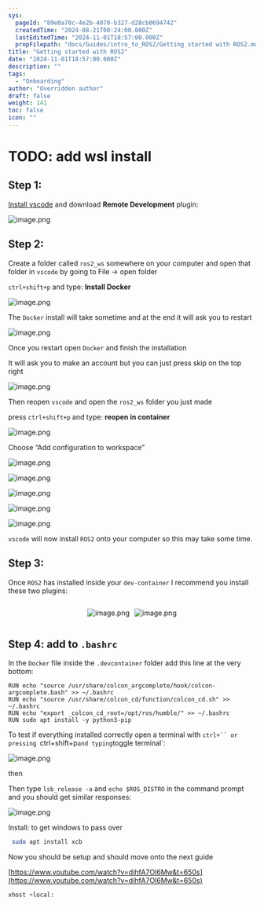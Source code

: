 ```yaml
---
sys:
  pageId: "89e0a78c-4e2b-4070-b327-d28cb0694742"
  createdTime: "2024-08-21T00:24:00.000Z"
  lastEditedTime: "2024-11-01T18:57:00.000Z"
  propFilepath: "docs/Guides/intro_to_ROS2/Getting started with ROS2.md"
title: "Getting started with ROS2"
date: "2024-11-01T18:57:00.000Z"
description: ""
tags:
  - "Onboarding"
author: "Overridden author"
draft: false
weight: 141
toc: false
icon: ""
---
```


# TODO: add wsl install

## Step 1:

[Install vscode](https://code.visualstudio.com/download) and download **Remote Development** plugin:

![image.png](https://prod-files-secure.s3.us-west-2.amazonaws.com/d518164a-d88e-44d1-a4ee-3adb3bd8bce0/efb52993-1881-4a40-b95e-6f020334f022/image.png?X-Amz-Algorithm=AWS4-HMAC-SHA256&X-Amz-Content-Sha256=UNSIGNED-PAYLOAD&X-Amz-Credential=ASIAZI2LB466YHKKTUFS%2F20250323%2Fus-west-2%2Fs3%2Faws4_request&X-Amz-Date=20250323T170200Z&X-Amz-Expires=3600&X-Amz-Security-Token=IQoJb3JpZ2luX2VjEIH%2F%2F%2F%2F%2F%2F%2F%2F%2F%2FwEaCXVzLXdlc3QtMiJHMEUCIFW0bA4gBXo2%2FhfKgLn46xgdkfOtdcXU%2FWMV0Px8Kvz0AiEA3kc40dAoWmFL4RbUPimpkTiA9NoH3uS2v%2FS5DJd5t7YqiAQI2v%2F%2F%2F%2F%2F%2F%2F%2F%2F%2FARAAGgw2Mzc0MjMxODM4MDUiDETaT7wR27VarkZXsCrcA2zcoVj9zDmpz2xElF9SL19Pht04dnaQa7zmqFaBxQUFCjYFaxAwpZ7YKTdGjOeqL89jDYukIwfYwjUhlFXwbaa0ebbi73%2FBbP4h3unvPUf7zeBjrPS7RFSI%2FkqV%2FPt0COqMnK1%2FVDnorogItLw%2BV8lCIw8mWPMIKpdpm3Snj8HzVA%2FEoHBiRY%2F8uZF60EbEcsWGJWJXPab3J0U%2F67TR5%2F%2BgR1H0G4O2gZT1W8FFh0Ta4k71oLLQwd8upuFuujafhmf1Gjzdh3gyfQJS3pOm7E8Ll1XSeKcs31CBQQBNkg7Cfr7iAH6D8S%2BLtTmEW5i3CSi5oy5KvWfm9tb4TDF1WIUTBm9muyMlWudnW9%2Bbnun%2BwFCHlKb6eAycbtXnYvVR1Q94HbsAnoCd9gixuuvgBtLcpCCWQF%2B6iQ%2FIlPofiW%2FeHGldLL8FcCztHL%2B%2BT6QdkLqbUQ2Q5czNEPnmvSoLc7qO8V37kN3Btd5YlatHZ1VZwc%2BIcwmYuDwXBOdNTfkpO9lwfcijFTaqPLg0IssrHYDUYLAbBhsg0nu8vyIijUUqB%2FKUAYdMPqj0LnsI0F7eUOhHScAV9n9y%2BcTSQ3iMKcJxSi%2Bkr6YUYk6PyvHX%2BF%2B%2FlorqyJIQlbX5FOvXMPvtgL8GOqUBybMEnTyye8AeijMfHbJpm%2BmPGfJaRjreBX9AnnFru1Y3lQv8FQGfqQonEHpT%2F2BwFcCb%2B8WCipo0TM0U0U6wpcDtm3ioy5Lfbb7AZh0mWwMSHhkgRMrc9imjWW74gMN7UsSULdRus0rJgu3AO39A79tJWfpqV%2FCUQxTw9pXzBptgR6FHspLuhRxZsyxDJwlkFgnmpR9jiImx%2FngrJFrtlyrIt3%2Fx&X-Amz-Signature=415eacd18d7e56c13eb412bfd67b13194e035a2237934bbf3f80532a1cf71a80&X-Amz-SignedHeaders=host&x-id=GetObject)

## Step 2:

Create a folder called `ros2_ws` somewhere on your computer and open that folder in `vscode` by going to File → open folder 

`ctrl+shift+p` and type: **Install Docker**

![image.png](https://prod-files-secure.s3.us-west-2.amazonaws.com/d518164a-d88e-44d1-a4ee-3adb3bd8bce0/2269dc0e-1cd5-47ff-bceb-c04ad9b2eab0/image.png?X-Amz-Algorithm=AWS4-HMAC-SHA256&X-Amz-Content-Sha256=UNSIGNED-PAYLOAD&X-Amz-Credential=ASIAZI2LB466YHKKTUFS%2F20250323%2Fus-west-2%2Fs3%2Faws4_request&X-Amz-Date=20250323T170200Z&X-Amz-Expires=3600&X-Amz-Security-Token=IQoJb3JpZ2luX2VjEIH%2F%2F%2F%2F%2F%2F%2F%2F%2F%2FwEaCXVzLXdlc3QtMiJHMEUCIFW0bA4gBXo2%2FhfKgLn46xgdkfOtdcXU%2FWMV0Px8Kvz0AiEA3kc40dAoWmFL4RbUPimpkTiA9NoH3uS2v%2FS5DJd5t7YqiAQI2v%2F%2F%2F%2F%2F%2F%2F%2F%2F%2FARAAGgw2Mzc0MjMxODM4MDUiDETaT7wR27VarkZXsCrcA2zcoVj9zDmpz2xElF9SL19Pht04dnaQa7zmqFaBxQUFCjYFaxAwpZ7YKTdGjOeqL89jDYukIwfYwjUhlFXwbaa0ebbi73%2FBbP4h3unvPUf7zeBjrPS7RFSI%2FkqV%2FPt0COqMnK1%2FVDnorogItLw%2BV8lCIw8mWPMIKpdpm3Snj8HzVA%2FEoHBiRY%2F8uZF60EbEcsWGJWJXPab3J0U%2F67TR5%2F%2BgR1H0G4O2gZT1W8FFh0Ta4k71oLLQwd8upuFuujafhmf1Gjzdh3gyfQJS3pOm7E8Ll1XSeKcs31CBQQBNkg7Cfr7iAH6D8S%2BLtTmEW5i3CSi5oy5KvWfm9tb4TDF1WIUTBm9muyMlWudnW9%2Bbnun%2BwFCHlKb6eAycbtXnYvVR1Q94HbsAnoCd9gixuuvgBtLcpCCWQF%2B6iQ%2FIlPofiW%2FeHGldLL8FcCztHL%2B%2BT6QdkLqbUQ2Q5czNEPnmvSoLc7qO8V37kN3Btd5YlatHZ1VZwc%2BIcwmYuDwXBOdNTfkpO9lwfcijFTaqPLg0IssrHYDUYLAbBhsg0nu8vyIijUUqB%2FKUAYdMPqj0LnsI0F7eUOhHScAV9n9y%2BcTSQ3iMKcJxSi%2Bkr6YUYk6PyvHX%2BF%2B%2FlorqyJIQlbX5FOvXMPvtgL8GOqUBybMEnTyye8AeijMfHbJpm%2BmPGfJaRjreBX9AnnFru1Y3lQv8FQGfqQonEHpT%2F2BwFcCb%2B8WCipo0TM0U0U6wpcDtm3ioy5Lfbb7AZh0mWwMSHhkgRMrc9imjWW74gMN7UsSULdRus0rJgu3AO39A79tJWfpqV%2FCUQxTw9pXzBptgR6FHspLuhRxZsyxDJwlkFgnmpR9jiImx%2FngrJFrtlyrIt3%2Fx&X-Amz-Signature=bbc59e7b1c878a3b57b13bf0022ff124152fa9cc67a484e06168a7431400d8cd&X-Amz-SignedHeaders=host&x-id=GetObject)

The `Docker` install will take sometime and at the end it will ask you to restart

![image.png](https://prod-files-secure.s3.us-west-2.amazonaws.com/d518164a-d88e-44d1-a4ee-3adb3bd8bce0/ed233f78-be33-4b1f-b89c-9c346c0e961e/image.png?X-Amz-Algorithm=AWS4-HMAC-SHA256&X-Amz-Content-Sha256=UNSIGNED-PAYLOAD&X-Amz-Credential=ASIAZI2LB466YHKKTUFS%2F20250323%2Fus-west-2%2Fs3%2Faws4_request&X-Amz-Date=20250323T170200Z&X-Amz-Expires=3600&X-Amz-Security-Token=IQoJb3JpZ2luX2VjEIH%2F%2F%2F%2F%2F%2F%2F%2F%2F%2FwEaCXVzLXdlc3QtMiJHMEUCIFW0bA4gBXo2%2FhfKgLn46xgdkfOtdcXU%2FWMV0Px8Kvz0AiEA3kc40dAoWmFL4RbUPimpkTiA9NoH3uS2v%2FS5DJd5t7YqiAQI2v%2F%2F%2F%2F%2F%2F%2F%2F%2F%2FARAAGgw2Mzc0MjMxODM4MDUiDETaT7wR27VarkZXsCrcA2zcoVj9zDmpz2xElF9SL19Pht04dnaQa7zmqFaBxQUFCjYFaxAwpZ7YKTdGjOeqL89jDYukIwfYwjUhlFXwbaa0ebbi73%2FBbP4h3unvPUf7zeBjrPS7RFSI%2FkqV%2FPt0COqMnK1%2FVDnorogItLw%2BV8lCIw8mWPMIKpdpm3Snj8HzVA%2FEoHBiRY%2F8uZF60EbEcsWGJWJXPab3J0U%2F67TR5%2F%2BgR1H0G4O2gZT1W8FFh0Ta4k71oLLQwd8upuFuujafhmf1Gjzdh3gyfQJS3pOm7E8Ll1XSeKcs31CBQQBNkg7Cfr7iAH6D8S%2BLtTmEW5i3CSi5oy5KvWfm9tb4TDF1WIUTBm9muyMlWudnW9%2Bbnun%2BwFCHlKb6eAycbtXnYvVR1Q94HbsAnoCd9gixuuvgBtLcpCCWQF%2B6iQ%2FIlPofiW%2FeHGldLL8FcCztHL%2B%2BT6QdkLqbUQ2Q5czNEPnmvSoLc7qO8V37kN3Btd5YlatHZ1VZwc%2BIcwmYuDwXBOdNTfkpO9lwfcijFTaqPLg0IssrHYDUYLAbBhsg0nu8vyIijUUqB%2FKUAYdMPqj0LnsI0F7eUOhHScAV9n9y%2BcTSQ3iMKcJxSi%2Bkr6YUYk6PyvHX%2BF%2B%2FlorqyJIQlbX5FOvXMPvtgL8GOqUBybMEnTyye8AeijMfHbJpm%2BmPGfJaRjreBX9AnnFru1Y3lQv8FQGfqQonEHpT%2F2BwFcCb%2B8WCipo0TM0U0U6wpcDtm3ioy5Lfbb7AZh0mWwMSHhkgRMrc9imjWW74gMN7UsSULdRus0rJgu3AO39A79tJWfpqV%2FCUQxTw9pXzBptgR6FHspLuhRxZsyxDJwlkFgnmpR9jiImx%2FngrJFrtlyrIt3%2Fx&X-Amz-Signature=1e0054ca0af6aab27292a56d13f7a265a13ff1a947e54c0bba9d155f51af1147&X-Amz-SignedHeaders=host&x-id=GetObject)

Once you restart open `Docker` and finish the installation

It will ask you to make an account but you can just press skip on the top right

![image.png](https://prod-files-secure.s3.us-west-2.amazonaws.com/d518164a-d88e-44d1-a4ee-3adb3bd8bce0/21010ad9-1659-4fd9-9f59-9932a09b2a3d/image.png?X-Amz-Algorithm=AWS4-HMAC-SHA256&X-Amz-Content-Sha256=UNSIGNED-PAYLOAD&X-Amz-Credential=ASIAZI2LB466YHKKTUFS%2F20250323%2Fus-west-2%2Fs3%2Faws4_request&X-Amz-Date=20250323T170200Z&X-Amz-Expires=3600&X-Amz-Security-Token=IQoJb3JpZ2luX2VjEIH%2F%2F%2F%2F%2F%2F%2F%2F%2F%2FwEaCXVzLXdlc3QtMiJHMEUCIFW0bA4gBXo2%2FhfKgLn46xgdkfOtdcXU%2FWMV0Px8Kvz0AiEA3kc40dAoWmFL4RbUPimpkTiA9NoH3uS2v%2FS5DJd5t7YqiAQI2v%2F%2F%2F%2F%2F%2F%2F%2F%2F%2FARAAGgw2Mzc0MjMxODM4MDUiDETaT7wR27VarkZXsCrcA2zcoVj9zDmpz2xElF9SL19Pht04dnaQa7zmqFaBxQUFCjYFaxAwpZ7YKTdGjOeqL89jDYukIwfYwjUhlFXwbaa0ebbi73%2FBbP4h3unvPUf7zeBjrPS7RFSI%2FkqV%2FPt0COqMnK1%2FVDnorogItLw%2BV8lCIw8mWPMIKpdpm3Snj8HzVA%2FEoHBiRY%2F8uZF60EbEcsWGJWJXPab3J0U%2F67TR5%2F%2BgR1H0G4O2gZT1W8FFh0Ta4k71oLLQwd8upuFuujafhmf1Gjzdh3gyfQJS3pOm7E8Ll1XSeKcs31CBQQBNkg7Cfr7iAH6D8S%2BLtTmEW5i3CSi5oy5KvWfm9tb4TDF1WIUTBm9muyMlWudnW9%2Bbnun%2BwFCHlKb6eAycbtXnYvVR1Q94HbsAnoCd9gixuuvgBtLcpCCWQF%2B6iQ%2FIlPofiW%2FeHGldLL8FcCztHL%2B%2BT6QdkLqbUQ2Q5czNEPnmvSoLc7qO8V37kN3Btd5YlatHZ1VZwc%2BIcwmYuDwXBOdNTfkpO9lwfcijFTaqPLg0IssrHYDUYLAbBhsg0nu8vyIijUUqB%2FKUAYdMPqj0LnsI0F7eUOhHScAV9n9y%2BcTSQ3iMKcJxSi%2Bkr6YUYk6PyvHX%2BF%2B%2FlorqyJIQlbX5FOvXMPvtgL8GOqUBybMEnTyye8AeijMfHbJpm%2BmPGfJaRjreBX9AnnFru1Y3lQv8FQGfqQonEHpT%2F2BwFcCb%2B8WCipo0TM0U0U6wpcDtm3ioy5Lfbb7AZh0mWwMSHhkgRMrc9imjWW74gMN7UsSULdRus0rJgu3AO39A79tJWfpqV%2FCUQxTw9pXzBptgR6FHspLuhRxZsyxDJwlkFgnmpR9jiImx%2FngrJFrtlyrIt3%2Fx&X-Amz-Signature=1d6259bcbe36baa8480911650b038a314b84faf649e21b565dd25a4bd5472119&X-Amz-SignedHeaders=host&x-id=GetObject)

Then reopen `vscode` and open the `ros2_ws` folder you just made

press `ctrl+shift+p` and type: **reopen in container**

![image.png](https://prod-files-secure.s3.us-west-2.amazonaws.com/d518164a-d88e-44d1-a4ee-3adb3bd8bce0/4e93b8c2-41ad-488c-8095-c74205196118/image.png?X-Amz-Algorithm=AWS4-HMAC-SHA256&X-Amz-Content-Sha256=UNSIGNED-PAYLOAD&X-Amz-Credential=ASIAZI2LB466YHKKTUFS%2F20250323%2Fus-west-2%2Fs3%2Faws4_request&X-Amz-Date=20250323T170200Z&X-Amz-Expires=3600&X-Amz-Security-Token=IQoJb3JpZ2luX2VjEIH%2F%2F%2F%2F%2F%2F%2F%2F%2F%2FwEaCXVzLXdlc3QtMiJHMEUCIFW0bA4gBXo2%2FhfKgLn46xgdkfOtdcXU%2FWMV0Px8Kvz0AiEA3kc40dAoWmFL4RbUPimpkTiA9NoH3uS2v%2FS5DJd5t7YqiAQI2v%2F%2F%2F%2F%2F%2F%2F%2F%2F%2FARAAGgw2Mzc0MjMxODM4MDUiDETaT7wR27VarkZXsCrcA2zcoVj9zDmpz2xElF9SL19Pht04dnaQa7zmqFaBxQUFCjYFaxAwpZ7YKTdGjOeqL89jDYukIwfYwjUhlFXwbaa0ebbi73%2FBbP4h3unvPUf7zeBjrPS7RFSI%2FkqV%2FPt0COqMnK1%2FVDnorogItLw%2BV8lCIw8mWPMIKpdpm3Snj8HzVA%2FEoHBiRY%2F8uZF60EbEcsWGJWJXPab3J0U%2F67TR5%2F%2BgR1H0G4O2gZT1W8FFh0Ta4k71oLLQwd8upuFuujafhmf1Gjzdh3gyfQJS3pOm7E8Ll1XSeKcs31CBQQBNkg7Cfr7iAH6D8S%2BLtTmEW5i3CSi5oy5KvWfm9tb4TDF1WIUTBm9muyMlWudnW9%2Bbnun%2BwFCHlKb6eAycbtXnYvVR1Q94HbsAnoCd9gixuuvgBtLcpCCWQF%2B6iQ%2FIlPofiW%2FeHGldLL8FcCztHL%2B%2BT6QdkLqbUQ2Q5czNEPnmvSoLc7qO8V37kN3Btd5YlatHZ1VZwc%2BIcwmYuDwXBOdNTfkpO9lwfcijFTaqPLg0IssrHYDUYLAbBhsg0nu8vyIijUUqB%2FKUAYdMPqj0LnsI0F7eUOhHScAV9n9y%2BcTSQ3iMKcJxSi%2Bkr6YUYk6PyvHX%2BF%2B%2FlorqyJIQlbX5FOvXMPvtgL8GOqUBybMEnTyye8AeijMfHbJpm%2BmPGfJaRjreBX9AnnFru1Y3lQv8FQGfqQonEHpT%2F2BwFcCb%2B8WCipo0TM0U0U6wpcDtm3ioy5Lfbb7AZh0mWwMSHhkgRMrc9imjWW74gMN7UsSULdRus0rJgu3AO39A79tJWfpqV%2FCUQxTw9pXzBptgR6FHspLuhRxZsyxDJwlkFgnmpR9jiImx%2FngrJFrtlyrIt3%2Fx&X-Amz-Signature=d19a88792ac6ced64b15fd1e899f48aee3e0db80cde29d335b8228dcb213cc33&X-Amz-SignedHeaders=host&x-id=GetObject)

Choose “Add configuration to workspace”

![image.png](https://prod-files-secure.s3.us-west-2.amazonaws.com/d518164a-d88e-44d1-a4ee-3adb3bd8bce0/9560b282-5060-4989-ba37-97e7b2c22476/image.png?X-Amz-Algorithm=AWS4-HMAC-SHA256&X-Amz-Content-Sha256=UNSIGNED-PAYLOAD&X-Amz-Credential=ASIAZI2LB466YHKKTUFS%2F20250323%2Fus-west-2%2Fs3%2Faws4_request&X-Amz-Date=20250323T170200Z&X-Amz-Expires=3600&X-Amz-Security-Token=IQoJb3JpZ2luX2VjEIH%2F%2F%2F%2F%2F%2F%2F%2F%2F%2FwEaCXVzLXdlc3QtMiJHMEUCIFW0bA4gBXo2%2FhfKgLn46xgdkfOtdcXU%2FWMV0Px8Kvz0AiEA3kc40dAoWmFL4RbUPimpkTiA9NoH3uS2v%2FS5DJd5t7YqiAQI2v%2F%2F%2F%2F%2F%2F%2F%2F%2F%2FARAAGgw2Mzc0MjMxODM4MDUiDETaT7wR27VarkZXsCrcA2zcoVj9zDmpz2xElF9SL19Pht04dnaQa7zmqFaBxQUFCjYFaxAwpZ7YKTdGjOeqL89jDYukIwfYwjUhlFXwbaa0ebbi73%2FBbP4h3unvPUf7zeBjrPS7RFSI%2FkqV%2FPt0COqMnK1%2FVDnorogItLw%2BV8lCIw8mWPMIKpdpm3Snj8HzVA%2FEoHBiRY%2F8uZF60EbEcsWGJWJXPab3J0U%2F67TR5%2F%2BgR1H0G4O2gZT1W8FFh0Ta4k71oLLQwd8upuFuujafhmf1Gjzdh3gyfQJS3pOm7E8Ll1XSeKcs31CBQQBNkg7Cfr7iAH6D8S%2BLtTmEW5i3CSi5oy5KvWfm9tb4TDF1WIUTBm9muyMlWudnW9%2Bbnun%2BwFCHlKb6eAycbtXnYvVR1Q94HbsAnoCd9gixuuvgBtLcpCCWQF%2B6iQ%2FIlPofiW%2FeHGldLL8FcCztHL%2B%2BT6QdkLqbUQ2Q5czNEPnmvSoLc7qO8V37kN3Btd5YlatHZ1VZwc%2BIcwmYuDwXBOdNTfkpO9lwfcijFTaqPLg0IssrHYDUYLAbBhsg0nu8vyIijUUqB%2FKUAYdMPqj0LnsI0F7eUOhHScAV9n9y%2BcTSQ3iMKcJxSi%2Bkr6YUYk6PyvHX%2BF%2B%2FlorqyJIQlbX5FOvXMPvtgL8GOqUBybMEnTyye8AeijMfHbJpm%2BmPGfJaRjreBX9AnnFru1Y3lQv8FQGfqQonEHpT%2F2BwFcCb%2B8WCipo0TM0U0U6wpcDtm3ioy5Lfbb7AZh0mWwMSHhkgRMrc9imjWW74gMN7UsSULdRus0rJgu3AO39A79tJWfpqV%2FCUQxTw9pXzBptgR6FHspLuhRxZsyxDJwlkFgnmpR9jiImx%2FngrJFrtlyrIt3%2Fx&X-Amz-Signature=f9ed59e0eea4861b08d8fdddfd955f5da35e868c6015e89546743a71d3dc1110&X-Amz-SignedHeaders=host&x-id=GetObject)

![image.png](https://prod-files-secure.s3.us-west-2.amazonaws.com/d518164a-d88e-44d1-a4ee-3adb3bd8bce0/2ee63f81-886b-48e8-a553-dc6e5eac99e4/image.png?X-Amz-Algorithm=AWS4-HMAC-SHA256&X-Amz-Content-Sha256=UNSIGNED-PAYLOAD&X-Amz-Credential=ASIAZI2LB466YHKKTUFS%2F20250323%2Fus-west-2%2Fs3%2Faws4_request&X-Amz-Date=20250323T170200Z&X-Amz-Expires=3600&X-Amz-Security-Token=IQoJb3JpZ2luX2VjEIH%2F%2F%2F%2F%2F%2F%2F%2F%2F%2FwEaCXVzLXdlc3QtMiJHMEUCIFW0bA4gBXo2%2FhfKgLn46xgdkfOtdcXU%2FWMV0Px8Kvz0AiEA3kc40dAoWmFL4RbUPimpkTiA9NoH3uS2v%2FS5DJd5t7YqiAQI2v%2F%2F%2F%2F%2F%2F%2F%2F%2F%2FARAAGgw2Mzc0MjMxODM4MDUiDETaT7wR27VarkZXsCrcA2zcoVj9zDmpz2xElF9SL19Pht04dnaQa7zmqFaBxQUFCjYFaxAwpZ7YKTdGjOeqL89jDYukIwfYwjUhlFXwbaa0ebbi73%2FBbP4h3unvPUf7zeBjrPS7RFSI%2FkqV%2FPt0COqMnK1%2FVDnorogItLw%2BV8lCIw8mWPMIKpdpm3Snj8HzVA%2FEoHBiRY%2F8uZF60EbEcsWGJWJXPab3J0U%2F67TR5%2F%2BgR1H0G4O2gZT1W8FFh0Ta4k71oLLQwd8upuFuujafhmf1Gjzdh3gyfQJS3pOm7E8Ll1XSeKcs31CBQQBNkg7Cfr7iAH6D8S%2BLtTmEW5i3CSi5oy5KvWfm9tb4TDF1WIUTBm9muyMlWudnW9%2Bbnun%2BwFCHlKb6eAycbtXnYvVR1Q94HbsAnoCd9gixuuvgBtLcpCCWQF%2B6iQ%2FIlPofiW%2FeHGldLL8FcCztHL%2B%2BT6QdkLqbUQ2Q5czNEPnmvSoLc7qO8V37kN3Btd5YlatHZ1VZwc%2BIcwmYuDwXBOdNTfkpO9lwfcijFTaqPLg0IssrHYDUYLAbBhsg0nu8vyIijUUqB%2FKUAYdMPqj0LnsI0F7eUOhHScAV9n9y%2BcTSQ3iMKcJxSi%2Bkr6YUYk6PyvHX%2BF%2B%2FlorqyJIQlbX5FOvXMPvtgL8GOqUBybMEnTyye8AeijMfHbJpm%2BmPGfJaRjreBX9AnnFru1Y3lQv8FQGfqQonEHpT%2F2BwFcCb%2B8WCipo0TM0U0U6wpcDtm3ioy5Lfbb7AZh0mWwMSHhkgRMrc9imjWW74gMN7UsSULdRus0rJgu3AO39A79tJWfpqV%2FCUQxTw9pXzBptgR6FHspLuhRxZsyxDJwlkFgnmpR9jiImx%2FngrJFrtlyrIt3%2Fx&X-Amz-Signature=da7395a1446af51338b759c583b7e86be094c798b06d4622e7602c263f5abec6&X-Amz-SignedHeaders=host&x-id=GetObject)

![image.png](https://prod-files-secure.s3.us-west-2.amazonaws.com/d518164a-d88e-44d1-a4ee-3adb3bd8bce0/ae1580b2-b048-407e-aed9-b584224a7a04/image.png?X-Amz-Algorithm=AWS4-HMAC-SHA256&X-Amz-Content-Sha256=UNSIGNED-PAYLOAD&X-Amz-Credential=ASIAZI2LB466YHKKTUFS%2F20250323%2Fus-west-2%2Fs3%2Faws4_request&X-Amz-Date=20250323T170200Z&X-Amz-Expires=3600&X-Amz-Security-Token=IQoJb3JpZ2luX2VjEIH%2F%2F%2F%2F%2F%2F%2F%2F%2F%2FwEaCXVzLXdlc3QtMiJHMEUCIFW0bA4gBXo2%2FhfKgLn46xgdkfOtdcXU%2FWMV0Px8Kvz0AiEA3kc40dAoWmFL4RbUPimpkTiA9NoH3uS2v%2FS5DJd5t7YqiAQI2v%2F%2F%2F%2F%2F%2F%2F%2F%2F%2FARAAGgw2Mzc0MjMxODM4MDUiDETaT7wR27VarkZXsCrcA2zcoVj9zDmpz2xElF9SL19Pht04dnaQa7zmqFaBxQUFCjYFaxAwpZ7YKTdGjOeqL89jDYukIwfYwjUhlFXwbaa0ebbi73%2FBbP4h3unvPUf7zeBjrPS7RFSI%2FkqV%2FPt0COqMnK1%2FVDnorogItLw%2BV8lCIw8mWPMIKpdpm3Snj8HzVA%2FEoHBiRY%2F8uZF60EbEcsWGJWJXPab3J0U%2F67TR5%2F%2BgR1H0G4O2gZT1W8FFh0Ta4k71oLLQwd8upuFuujafhmf1Gjzdh3gyfQJS3pOm7E8Ll1XSeKcs31CBQQBNkg7Cfr7iAH6D8S%2BLtTmEW5i3CSi5oy5KvWfm9tb4TDF1WIUTBm9muyMlWudnW9%2Bbnun%2BwFCHlKb6eAycbtXnYvVR1Q94HbsAnoCd9gixuuvgBtLcpCCWQF%2B6iQ%2FIlPofiW%2FeHGldLL8FcCztHL%2B%2BT6QdkLqbUQ2Q5czNEPnmvSoLc7qO8V37kN3Btd5YlatHZ1VZwc%2BIcwmYuDwXBOdNTfkpO9lwfcijFTaqPLg0IssrHYDUYLAbBhsg0nu8vyIijUUqB%2FKUAYdMPqj0LnsI0F7eUOhHScAV9n9y%2BcTSQ3iMKcJxSi%2Bkr6YUYk6PyvHX%2BF%2B%2FlorqyJIQlbX5FOvXMPvtgL8GOqUBybMEnTyye8AeijMfHbJpm%2BmPGfJaRjreBX9AnnFru1Y3lQv8FQGfqQonEHpT%2F2BwFcCb%2B8WCipo0TM0U0U6wpcDtm3ioy5Lfbb7AZh0mWwMSHhkgRMrc9imjWW74gMN7UsSULdRus0rJgu3AO39A79tJWfpqV%2FCUQxTw9pXzBptgR6FHspLuhRxZsyxDJwlkFgnmpR9jiImx%2FngrJFrtlyrIt3%2Fx&X-Amz-Signature=5e8f63403a2e218ac4c4cf42d0fc6a157a0c32174567c442f96751b2c7dbbb07&X-Amz-SignedHeaders=host&x-id=GetObject)

![image.png](https://prod-files-secure.s3.us-west-2.amazonaws.com/d518164a-d88e-44d1-a4ee-3adb3bd8bce0/53255b28-f75e-430f-b9e3-c0ac8577e42b/image.png?X-Amz-Algorithm=AWS4-HMAC-SHA256&X-Amz-Content-Sha256=UNSIGNED-PAYLOAD&X-Amz-Credential=ASIAZI2LB466YHKKTUFS%2F20250323%2Fus-west-2%2Fs3%2Faws4_request&X-Amz-Date=20250323T170200Z&X-Amz-Expires=3600&X-Amz-Security-Token=IQoJb3JpZ2luX2VjEIH%2F%2F%2F%2F%2F%2F%2F%2F%2F%2FwEaCXVzLXdlc3QtMiJHMEUCIFW0bA4gBXo2%2FhfKgLn46xgdkfOtdcXU%2FWMV0Px8Kvz0AiEA3kc40dAoWmFL4RbUPimpkTiA9NoH3uS2v%2FS5DJd5t7YqiAQI2v%2F%2F%2F%2F%2F%2F%2F%2F%2F%2FARAAGgw2Mzc0MjMxODM4MDUiDETaT7wR27VarkZXsCrcA2zcoVj9zDmpz2xElF9SL19Pht04dnaQa7zmqFaBxQUFCjYFaxAwpZ7YKTdGjOeqL89jDYukIwfYwjUhlFXwbaa0ebbi73%2FBbP4h3unvPUf7zeBjrPS7RFSI%2FkqV%2FPt0COqMnK1%2FVDnorogItLw%2BV8lCIw8mWPMIKpdpm3Snj8HzVA%2FEoHBiRY%2F8uZF60EbEcsWGJWJXPab3J0U%2F67TR5%2F%2BgR1H0G4O2gZT1W8FFh0Ta4k71oLLQwd8upuFuujafhmf1Gjzdh3gyfQJS3pOm7E8Ll1XSeKcs31CBQQBNkg7Cfr7iAH6D8S%2BLtTmEW5i3CSi5oy5KvWfm9tb4TDF1WIUTBm9muyMlWudnW9%2Bbnun%2BwFCHlKb6eAycbtXnYvVR1Q94HbsAnoCd9gixuuvgBtLcpCCWQF%2B6iQ%2FIlPofiW%2FeHGldLL8FcCztHL%2B%2BT6QdkLqbUQ2Q5czNEPnmvSoLc7qO8V37kN3Btd5YlatHZ1VZwc%2BIcwmYuDwXBOdNTfkpO9lwfcijFTaqPLg0IssrHYDUYLAbBhsg0nu8vyIijUUqB%2FKUAYdMPqj0LnsI0F7eUOhHScAV9n9y%2BcTSQ3iMKcJxSi%2Bkr6YUYk6PyvHX%2BF%2B%2FlorqyJIQlbX5FOvXMPvtgL8GOqUBybMEnTyye8AeijMfHbJpm%2BmPGfJaRjreBX9AnnFru1Y3lQv8FQGfqQonEHpT%2F2BwFcCb%2B8WCipo0TM0U0U6wpcDtm3ioy5Lfbb7AZh0mWwMSHhkgRMrc9imjWW74gMN7UsSULdRus0rJgu3AO39A79tJWfpqV%2FCUQxTw9pXzBptgR6FHspLuhRxZsyxDJwlkFgnmpR9jiImx%2FngrJFrtlyrIt3%2Fx&X-Amz-Signature=c182e974ddf59eba1f27dd66726cc71a304fbc871a76ce1b8dc29324caa35602&X-Amz-SignedHeaders=host&x-id=GetObject)

![image.png](https://prod-files-secure.s3.us-west-2.amazonaws.com/d518164a-d88e-44d1-a4ee-3adb3bd8bce0/7c562767-5af9-4ffb-97d1-327bcdf4ee00/image.png?X-Amz-Algorithm=AWS4-HMAC-SHA256&X-Amz-Content-Sha256=UNSIGNED-PAYLOAD&X-Amz-Credential=ASIAZI2LB466YHKKTUFS%2F20250323%2Fus-west-2%2Fs3%2Faws4_request&X-Amz-Date=20250323T170200Z&X-Amz-Expires=3600&X-Amz-Security-Token=IQoJb3JpZ2luX2VjEIH%2F%2F%2F%2F%2F%2F%2F%2F%2F%2FwEaCXVzLXdlc3QtMiJHMEUCIFW0bA4gBXo2%2FhfKgLn46xgdkfOtdcXU%2FWMV0Px8Kvz0AiEA3kc40dAoWmFL4RbUPimpkTiA9NoH3uS2v%2FS5DJd5t7YqiAQI2v%2F%2F%2F%2F%2F%2F%2F%2F%2F%2FARAAGgw2Mzc0MjMxODM4MDUiDETaT7wR27VarkZXsCrcA2zcoVj9zDmpz2xElF9SL19Pht04dnaQa7zmqFaBxQUFCjYFaxAwpZ7YKTdGjOeqL89jDYukIwfYwjUhlFXwbaa0ebbi73%2FBbP4h3unvPUf7zeBjrPS7RFSI%2FkqV%2FPt0COqMnK1%2FVDnorogItLw%2BV8lCIw8mWPMIKpdpm3Snj8HzVA%2FEoHBiRY%2F8uZF60EbEcsWGJWJXPab3J0U%2F67TR5%2F%2BgR1H0G4O2gZT1W8FFh0Ta4k71oLLQwd8upuFuujafhmf1Gjzdh3gyfQJS3pOm7E8Ll1XSeKcs31CBQQBNkg7Cfr7iAH6D8S%2BLtTmEW5i3CSi5oy5KvWfm9tb4TDF1WIUTBm9muyMlWudnW9%2Bbnun%2BwFCHlKb6eAycbtXnYvVR1Q94HbsAnoCd9gixuuvgBtLcpCCWQF%2B6iQ%2FIlPofiW%2FeHGldLL8FcCztHL%2B%2BT6QdkLqbUQ2Q5czNEPnmvSoLc7qO8V37kN3Btd5YlatHZ1VZwc%2BIcwmYuDwXBOdNTfkpO9lwfcijFTaqPLg0IssrHYDUYLAbBhsg0nu8vyIijUUqB%2FKUAYdMPqj0LnsI0F7eUOhHScAV9n9y%2BcTSQ3iMKcJxSi%2Bkr6YUYk6PyvHX%2BF%2B%2FlorqyJIQlbX5FOvXMPvtgL8GOqUBybMEnTyye8AeijMfHbJpm%2BmPGfJaRjreBX9AnnFru1Y3lQv8FQGfqQonEHpT%2F2BwFcCb%2B8WCipo0TM0U0U6wpcDtm3ioy5Lfbb7AZh0mWwMSHhkgRMrc9imjWW74gMN7UsSULdRus0rJgu3AO39A79tJWfpqV%2FCUQxTw9pXzBptgR6FHspLuhRxZsyxDJwlkFgnmpR9jiImx%2FngrJFrtlyrIt3%2Fx&X-Amz-Signature=ff8c53c1ff0d279827848b6268765af5e06b61d1ded14a448d57f85bc1063166&X-Amz-SignedHeaders=host&x-id=GetObject)

`vscode` will now install `ROS2` onto your computer so this may take some time.

## Step 3:

Once `ROS2` has installed inside your `dev-container` I recommend you install these two plugins:

<div style="display: flex;flex-direction: row; column-gap:10px; max-width: 630px;justify-content: center;">
<div>

![image.png](https://prod-files-secure.s3.us-west-2.amazonaws.com/d518164a-d88e-44d1-a4ee-3adb3bd8bce0/3fc3d550-5a54-4ba1-ba6b-faa01cdb7369/image.png?X-Amz-Algorithm=AWS4-HMAC-SHA256&X-Amz-Content-Sha256=UNSIGNED-PAYLOAD&X-Amz-Credential=ASIAZI2LB466WXIEAHET%2F20250323%2Fus-west-2%2Fs3%2Faws4_request&X-Amz-Date=20250323T170203Z&X-Amz-Expires=3600&X-Amz-Security-Token=IQoJb3JpZ2luX2VjEIH%2F%2F%2F%2F%2F%2F%2F%2F%2F%2FwEaCXVzLXdlc3QtMiJFMEMCIFqc30dP94jxhM1pPVIRHWLfaebIrwPhMVEDSrBAu7ypAh9ruDtf8gYaxnv%2FW8Gh8Ic37g%2F5Gv8KjT9oLDA9zmd8KogECNr%2F%2F%2F%2F%2F%2F%2F%2F%2F%2FwEQABoMNjM3NDIzMTgzODA1Igzdk7HWCBP6WV7LMcAq3ANBC7j7onp7ZkdBYPrT0OeBW3ZFKAGuE3WGkRTZKLZpZ6Iy6o4E7QPlKbGUfSm7imIPiMZBRs%2BL2CE3jXoqp2Ny4azySjWVP%2Fzsh1b9WfevmuNXxBTwvQe0EwMO74Z87FxZC8JeR5He743mWv1eB8rS%2B9NcS4%2BzxZ2jJxdnlPXjNHL4tj%2BdsbQnBnwIi6%2BR31pqI3pOJQ4TmPc4jUocRudmY2hW8B4J4NmqnqCdu2GdJw2bT10tHHNkU%2FAyNR5vJQNIrYf734lkjhqqhpgUyj2YW4mYG9A9XsMO%2FeHPyKftNkmvxTiMG%2FOXrG8CIgs8LQRyC5vL7PUGHKAloZrUoiNSLOKYS2TUqj2ukIGAl6jEfKAvgdERkXXS98ApmIEWm33dSTZkC%2FwZu9p6cXRkS6t8BUdAeWOtXhejpKoXsDGZWuHpmGuFpYzc%2Bo9cDpQzhukH7jOB99CUd97c53zGp0%2FDhR7Om6KFB54y24vlg7vW2sdtu27bEWo7MEwGDNI8F3M1VtLJXWinM9U2vWOMqmIIt7LS3vqM%2FC2HWXbYuGVwKfucSUEK%2F38UkduIa9%2BPxzOjF%2B8ruAJb2oZdqwtITo%2BYRt6qzt9P7mPFkqyndfVzd2Cj%2BXuKY28KCUuSyDD77YC%2FBjqnAQ7XjdmGNIrnC7Cpma2cCGgWiukIrxkyETdcBF5FB%2B0kDQ3Ognf5jJ%2FfKfmoy7aR8mqg4%2BtC5Vxv0II%2Fm7USvq6pkevKqfhEmi8WYBJypWMEWq%2FmMod9R2b%2BX3mtW5piehoVfduJjqhm4%2FYgLkMVf4M2W73tzF1QlQptGNv7JZbWQgCOXp1OB4hoRC%2FFaXH8lZxXT%2Bc5ZG5MLmzSt0WdXBjWQFckY8dB&X-Amz-Signature=9c0a878cc10564bbec9c66a8249bdd4577dff272c68c7ae51682234b8986033c&X-Amz-SignedHeaders=host&x-id=GetObject)

</div>
<div>

![image.png](https://prod-files-secure.s3.us-west-2.amazonaws.com/d518164a-d88e-44d1-a4ee-3adb3bd8bce0/d994cc66-13c2-4093-a5a3-f84cf4601a82/image.png?X-Amz-Algorithm=AWS4-HMAC-SHA256&X-Amz-Content-Sha256=UNSIGNED-PAYLOAD&X-Amz-Credential=ASIAZI2LB46674HNH5J2%2F20250323%2Fus-west-2%2Fs3%2Faws4_request&X-Amz-Date=20250323T170203Z&X-Amz-Expires=3600&X-Amz-Security-Token=IQoJb3JpZ2luX2VjEH0aCXVzLXdlc3QtMiJHMEUCIFLADQdTUdoMV0QG%2FrZijN3bfgOBcQnQ5lzk5ApsiLK%2BAiEA5ApOa9I1X6lKo1S%2BrS4fmNsDv4hCHJ6oRoXFO6JvtZYqiAQI1v%2F%2F%2F%2F%2F%2F%2F%2F%2F%2FARAAGgw2Mzc0MjMxODM4MDUiDGcsyAfYyVQCq7NM5SrcA79HfCytPf%2Bh2A74lWjjsYIDBvoHMG%2BN9GBgw%2BFapumwHTpmm7JJ78qX%2FOflQi%2BxWm1eK7SSgT982GVZ94tkPlDuVgl2Gjnmz2xxxFyNGNaXvPJA9Vwn3hj9bwsJQWAgyVgBNQK41jut2oxguFvC%2Bdfju2%2Ffslqo4MixEXgFbzmoeL9NCSZMdNVadvrDZO2FKr%2Fbv%2BVyXM2vUWYYOG1GDA61Zndpw9RXmD9T4n7g7W97Mx1SG7ahS0ehpX35ySFjPQfd6sMx5og9bP2Y8mzLnsfefL9S5Zza5RsaLd291WVMv2J3krd6TvhV8uU%2Fk0HpUKiFB%2B5chxO9rygfzBTiKV2NYB0Zk23uA4T4q3%2FJSsmTRLMACygw4lQxak8mTq3FyPa0%2F9MLuWSEBAxcTKKb6YfeQGrcD%2BbjOhZ3MxxRGIAInSp4hSBfWLNTtFM0%2F7ZCHTjRl3XJSxR9f3xgB7wKNo59qmxcZ75u1U0JWATyY7%2FyzPLTyJs6bfuFsVPaVBwlR8TRy7I2u5J4GGG5PIKiPGAArSVa49ri%2BzRIQXNlqq%2BJU08IlTIYy8tbCLR25j22GwZMF6m8qUWV8F86JIPIxq9hpVRk%2FyyaMxBtau9JgWyW6KvZMMgUBqdOIWFHMPmOgL8GOqUBdFrLqMGMBNGL7CjmvGotGt6147s02nBKnFpXfbCIrrec587MSbY7Tcwxp6c9ZwWKmWARFwhQTDLTZ5IwqQnEDsPUZyI2CQXL22Q8EX0js1Plg8XRFv6lyEErUWHyKfbIZvDNMLrUFo%2B8EwyDgwF5U4mxJdXz6rKyLXGP9gSNUysPOHxZetRZorkWGoH4XuDGAxNCnDSx9luPTMH08GCOI%2BBOhGxi&X-Amz-Signature=a325927100803e63d27e1c4d4b2eac983f4949021b9aba92a7d708c266bc3a60&X-Amz-SignedHeaders=host&x-id=GetObject)

</div>
</div>

## Step 4: add to `.bashrc`

In the `Docker` file inside the `.devcontainer` folder add this line at the very bottom: 

```docker
RUN echo "source /usr/share/colcon_argcomplete/hook/colcon-argcomplete.bash" >> ~/.bashrc
RUN echo "source /usr/share/colcon_cd/function/colcon_cd.sh" >> ~/.bashrc
RUN echo "export _colcon_cd_root=/opt/ros/humble/" >> ~/.bashrc
RUN sudo apt install -y python3-pip 
```

To test if everything installed correctly open a terminal with `ctrl+`` or pressing `ctrl+shift+p` and typing `toggle terminal`:

![image.png](https://prod-files-secure.s3.us-west-2.amazonaws.com/d518164a-d88e-44d1-a4ee-3adb3bd8bce0/6a4943d8-b04e-4c02-9a58-775f3384d1a5/image.png?X-Amz-Algorithm=AWS4-HMAC-SHA256&X-Amz-Content-Sha256=UNSIGNED-PAYLOAD&X-Amz-Credential=ASIAZI2LB466YHKKTUFS%2F20250323%2Fus-west-2%2Fs3%2Faws4_request&X-Amz-Date=20250323T170200Z&X-Amz-Expires=3600&X-Amz-Security-Token=IQoJb3JpZ2luX2VjEIH%2F%2F%2F%2F%2F%2F%2F%2F%2F%2FwEaCXVzLXdlc3QtMiJHMEUCIFW0bA4gBXo2%2FhfKgLn46xgdkfOtdcXU%2FWMV0Px8Kvz0AiEA3kc40dAoWmFL4RbUPimpkTiA9NoH3uS2v%2FS5DJd5t7YqiAQI2v%2F%2F%2F%2F%2F%2F%2F%2F%2F%2FARAAGgw2Mzc0MjMxODM4MDUiDETaT7wR27VarkZXsCrcA2zcoVj9zDmpz2xElF9SL19Pht04dnaQa7zmqFaBxQUFCjYFaxAwpZ7YKTdGjOeqL89jDYukIwfYwjUhlFXwbaa0ebbi73%2FBbP4h3unvPUf7zeBjrPS7RFSI%2FkqV%2FPt0COqMnK1%2FVDnorogItLw%2BV8lCIw8mWPMIKpdpm3Snj8HzVA%2FEoHBiRY%2F8uZF60EbEcsWGJWJXPab3J0U%2F67TR5%2F%2BgR1H0G4O2gZT1W8FFh0Ta4k71oLLQwd8upuFuujafhmf1Gjzdh3gyfQJS3pOm7E8Ll1XSeKcs31CBQQBNkg7Cfr7iAH6D8S%2BLtTmEW5i3CSi5oy5KvWfm9tb4TDF1WIUTBm9muyMlWudnW9%2Bbnun%2BwFCHlKb6eAycbtXnYvVR1Q94HbsAnoCd9gixuuvgBtLcpCCWQF%2B6iQ%2FIlPofiW%2FeHGldLL8FcCztHL%2B%2BT6QdkLqbUQ2Q5czNEPnmvSoLc7qO8V37kN3Btd5YlatHZ1VZwc%2BIcwmYuDwXBOdNTfkpO9lwfcijFTaqPLg0IssrHYDUYLAbBhsg0nu8vyIijUUqB%2FKUAYdMPqj0LnsI0F7eUOhHScAV9n9y%2BcTSQ3iMKcJxSi%2Bkr6YUYk6PyvHX%2BF%2B%2FlorqyJIQlbX5FOvXMPvtgL8GOqUBybMEnTyye8AeijMfHbJpm%2BmPGfJaRjreBX9AnnFru1Y3lQv8FQGfqQonEHpT%2F2BwFcCb%2B8WCipo0TM0U0U6wpcDtm3ioy5Lfbb7AZh0mWwMSHhkgRMrc9imjWW74gMN7UsSULdRus0rJgu3AO39A79tJWfpqV%2FCUQxTw9pXzBptgR6FHspLuhRxZsyxDJwlkFgnmpR9jiImx%2FngrJFrtlyrIt3%2Fx&X-Amz-Signature=ae1d02c414cf779dd6aa0f2c4b2f5b9bb2d662cd800915981db0d003b310c3cb&X-Amz-SignedHeaders=host&x-id=GetObject)

then 

Then type `lsb_release -a` and `echo $ROS_DISTRO` in the command prompt and you should get similar responses:

![image.png](https://prod-files-secure.s3.us-west-2.amazonaws.com/d518164a-d88e-44d1-a4ee-3adb3bd8bce0/3e635dec-a805-4e85-8b9e-d000e5b71a4e/image.png?X-Amz-Algorithm=AWS4-HMAC-SHA256&X-Amz-Content-Sha256=UNSIGNED-PAYLOAD&X-Amz-Credential=ASIAZI2LB466YHKKTUFS%2F20250323%2Fus-west-2%2Fs3%2Faws4_request&X-Amz-Date=20250323T170200Z&X-Amz-Expires=3600&X-Amz-Security-Token=IQoJb3JpZ2luX2VjEIH%2F%2F%2F%2F%2F%2F%2F%2F%2F%2FwEaCXVzLXdlc3QtMiJHMEUCIFW0bA4gBXo2%2FhfKgLn46xgdkfOtdcXU%2FWMV0Px8Kvz0AiEA3kc40dAoWmFL4RbUPimpkTiA9NoH3uS2v%2FS5DJd5t7YqiAQI2v%2F%2F%2F%2F%2F%2F%2F%2F%2F%2FARAAGgw2Mzc0MjMxODM4MDUiDETaT7wR27VarkZXsCrcA2zcoVj9zDmpz2xElF9SL19Pht04dnaQa7zmqFaBxQUFCjYFaxAwpZ7YKTdGjOeqL89jDYukIwfYwjUhlFXwbaa0ebbi73%2FBbP4h3unvPUf7zeBjrPS7RFSI%2FkqV%2FPt0COqMnK1%2FVDnorogItLw%2BV8lCIw8mWPMIKpdpm3Snj8HzVA%2FEoHBiRY%2F8uZF60EbEcsWGJWJXPab3J0U%2F67TR5%2F%2BgR1H0G4O2gZT1W8FFh0Ta4k71oLLQwd8upuFuujafhmf1Gjzdh3gyfQJS3pOm7E8Ll1XSeKcs31CBQQBNkg7Cfr7iAH6D8S%2BLtTmEW5i3CSi5oy5KvWfm9tb4TDF1WIUTBm9muyMlWudnW9%2Bbnun%2BwFCHlKb6eAycbtXnYvVR1Q94HbsAnoCd9gixuuvgBtLcpCCWQF%2B6iQ%2FIlPofiW%2FeHGldLL8FcCztHL%2B%2BT6QdkLqbUQ2Q5czNEPnmvSoLc7qO8V37kN3Btd5YlatHZ1VZwc%2BIcwmYuDwXBOdNTfkpO9lwfcijFTaqPLg0IssrHYDUYLAbBhsg0nu8vyIijUUqB%2FKUAYdMPqj0LnsI0F7eUOhHScAV9n9y%2BcTSQ3iMKcJxSi%2Bkr6YUYk6PyvHX%2BF%2B%2FlorqyJIQlbX5FOvXMPvtgL8GOqUBybMEnTyye8AeijMfHbJpm%2BmPGfJaRjreBX9AnnFru1Y3lQv8FQGfqQonEHpT%2F2BwFcCb%2B8WCipo0TM0U0U6wpcDtm3ioy5Lfbb7AZh0mWwMSHhkgRMrc9imjWW74gMN7UsSULdRus0rJgu3AO39A79tJWfpqV%2FCUQxTw9pXzBptgR6FHspLuhRxZsyxDJwlkFgnmpR9jiImx%2FngrJFrtlyrIt3%2Fx&X-Amz-Signature=39dc7424e2837a18712786c48958ec3cae3df2e34e94caf42b09dd1759949241&X-Amz-SignedHeaders=host&x-id=GetObject)

Install:  to get windows to pass over

```bash
 sudo apt install xcb
```

Now you should be setup and should move onto the next guide 

[https://www.youtube.com/watch?v=dihfA7Ol6Mw&t=650s](https://www.youtube.com/watch?v=dihfA7Ol6Mw&t=650s)

```python
xhost +local:
```
